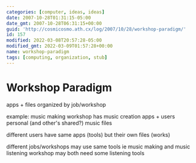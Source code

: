 ```yaml
---
categories: [computer, ideas, ideas]
date: 2007-10-28T01:31:15-05:00
date_gmt: 2007-10-28T06:31:15+00:00
guid: 'http://cosmicosmo.ath.cx/log/2007/10/28/workshop-paradigm/'
id: 157
modified: 2022-03-08T20:57:28-05:00
modified_gmt: 2022-03-09T01:57:28+00:00
name: workshop-paradigm
tags: [computing, organization, stub]
---
```


Workshop Paradigm
=================

apps + files organized by job/workshop

example: music making workshop has music creation apps + users personal (and other's shared?) music files

different users have same apps (tools) but their own files (works)

different jobs/workshops may use same tools ie music making and music listening workshop may both need some listening tools
